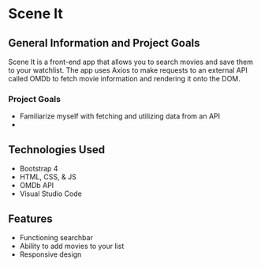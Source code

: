 # Scene It

## General Information and Project Goals
Scene It is a front-end app that allows you to search movies and save them to your watchlist. The app uses Axios to make requests to an external API called OMDb to fetch movie information and rendering it onto the DOM. 

### Project Goals
- Familiarize myself with fetching and utilizing data from an API
- 

## Technologies Used
- Bootstrap 4
- HTML, CSS, & JS
- OMDb API
- Visual Studio Code

## Features
- Functioning searchbar
- Ability to add movies to your list
- Responsive design


